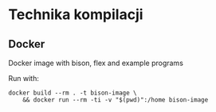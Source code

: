 # Technika kompilacji



## Docker
Docker image with bison, flex and example programs


Run with:
```
docker build --rm . -t bison-image \
    && docker run --rm -ti -v "$(pwd)":/home bison-image
```